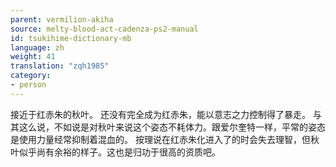 ```yaml
---
parent: vermilion-akiha
source: melty-blood-act-cadenza-ps2-manual
id: tsukihime-dictionary-mb
language: zh
weight: 41
translation: "zqh1985"
category:
- person
---
```


接近于红赤朱的秋叶。
还没有完全成为红赤朱，能以意志之力控制得了暴走。
与其这么说，不如说是对秋叶来说这个姿态不耗体力。跟爱尔奎特一样，平常的姿态是使用力量经常抑制着混血的。
按理说在红赤朱化进入了的时会失去理智，但秋叶似乎尚有余裕的样子。这也是归功于很高的资质吧。
